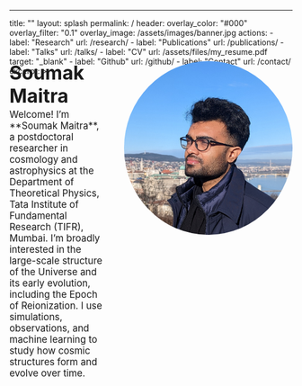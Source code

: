 ---
title: ""
layout: splash
permalink: /
header:
  overlay_color: "#000"
  overlay_filter: "0.1"
  overlay_image: /assets/images/banner.jpg
  actions:
    - label: "Research"
      url: /research/
    - label: "Publications"
      url: /publications/
    - label: "Talks"
      url: /talks/
    - label: "CV"
      url: /assets/files/my_resume.pdf
      target: "_blank"
    - label: "Github"
      url: /github/
    - label: "Contact"
      url: /contact/
excerpt: >
  <div style="display: flex; align-items: flex-start; justify-content: space-between; gap: 2rem; margin-top: -2.5rem; margin-bottom: -4.5rem;">
    <div style="max-width: 60%;">
      <h1 style="margin: 0 0 0.2rem 0; font-size: 2.4em">Soumak Maitra</h1>
      <p style="margin: 0; font-size: 1.2em;">Welcome! I’m **Soumak Maitra**, a postdoctoral researcher in cosmology and astrophysics at the Department of Theoretical Physics, Tata Institute of Fundamental Research (TIFR), Mumbai. I’m broadly interested in the large-scale structure of the Universe and its early evolution, including the Epoch of Reionization. I use simulations, observations, and machine learning to study how cosmic structures form and evolve over time.</p>
    </div>
    <img src="/assets/images/profile.jpg" style="max-width: 300px; border-radius: 50%;" alt="Profile photo">
  </div>
  


